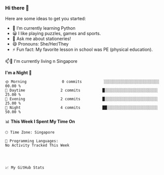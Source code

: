 ### Hi there 👋

Here are some ideas to get you started:


- 🌱 I’m currently learning Python
- 😀 I like playing puzzles, games and sports. 
- 💬 Ask me about stationeries!
- 😄 Pronouns: She/Her/They
- ⚡ Fun fact: My favorite lesson in school was PE (physical education).

<p> 
📫📌  I'm currently living n Singapore 
</p>


**I'm a Night 🦉** 

```text
🌞 Morning                0 commits          ░░░░░░░░░░░░░░░░░░░░░░░░░   00.00 % 
🌆 Daytime                2 commits          █░░░░░░░░░░░░░░░░░░░░░░░░   25.00 % 
🌃 Evening                2 commits          █░░░░░░░░░░░░░░░░░░░░░░░░   25.00 % 
🌙 Night                  4 commits          ██░░░░░░░░░░░░░░░░░░░░░░░   50.00 % 
```

📊 **This Week I Spent My Time On** 

```text
🕑︎ Time Zone: Singapore

💬 Programming Languages: 
No Activity Tracked This Week




📈 My GitHub Stats


```

